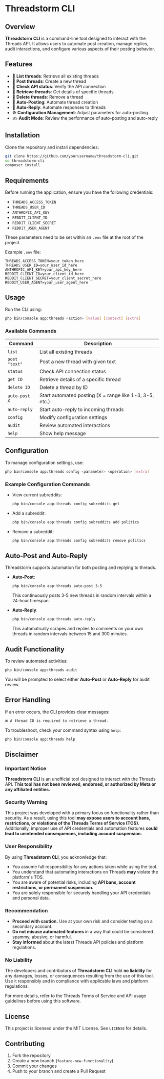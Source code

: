 # Threadstorm CLI

## Overview

**Threadstorm CLI** is a command-line tool designed to interact with the Threads API. It allows users to automate post creation, manage replies, audit interactions, and configure various aspects of their posting behavior.

## Features

- 📜 **List threads**: Retrieve all existing threads
- 📡 **Post threads**: Create a new thread
- 🔌 **Check API status**: Verify the API connection
- 🔎 **Retrieve threads**: Get details of specific threads
- 🛑 **Delete threads**: Remove a thread
- 🤖 **Auto-Posting**: Automate thread creation
- 🤖 **Auto-Reply**: Automate responses to threads
- ⚙️ **Configuration Management**: Adjust parameters for auto-posting
- ✍️ **Audit Mode**: Review the performance of auto-posting and auto-reply

## Installation

Clone the repository and install dependencies:

```sh
git clone https://github.com/yourusername/threadstorm-cli.git
cd threadstorm-cli
composer install
```

## Requirements

Before running the application, ensure you have the following credentials:

- `THREADS_ACCESS_TOKEN`
- `THREADS_USER_ID`
- `ANTHROPIC_API_KEY`
- `REDDIT_CLIENT_ID`
- `REDDIT_CLIENT_SECRET`
- `REDDIT_USER_AGENT`

These parameters need to be set within an `.env` file at the root of the project.

Example `.env` file:

```
THREADS_ACCESS_TOKEN=your_token_here
THREADS_USER_ID=your_user_id_here
ANTHROPIC_API_KEY=your_api_key_here
REDDIT_CLIENT_ID=your_client_id_here
REDDIT_CLIENT_SECRET=your_client_secret_here
REDDIT_USER_AGENT=your_user_agent_here
```

## Usage

Run the CLI using:

```sh
php bin/console app:threads <action> [value] [context] [extra]
```

### Available Commands

| Command       | Description                                             |
|---------------|---------------------------------------------------------|
| `list`        | List all existing threads                               |
| `post "text"` | Post a new thread with given text                       |
| `status`      | Check API connection status                             |
| `get ID`      | Retrieve details of a specific thread                   |
| `delete ID`   | Delete a thread by ID                                   |
| `auto-post X` | Start automated posting (X = range like 1-3, 3-5, etc.) |
| `auto-reply`  | Start auto-reply to incoming threads                    |
| `config`      | Modify configuration settings                           |
| `audit`       | Review automated interactions                           |
| `help`        | Show help message                                       |

## Configuration

To manage configuration settings, use:

```sh
php bin/console app:threads config <parameter> <operation> [extra]
```

### Example Configuration Commands

- View current subreddits:
  ```sh
  php bin/console app:threads config subreddits get
  ```
- Add a subreddit:
  ```sh
  php bin/console app:threads config subreddits add politics
  ```
- Remove a subreddit:
  ```sh
  php bin/console app:threads config subreddits remove politics
  ```

## Auto-Post and Auto-Reply

Threadstorm supports automation for both posting and replying to threads.

- **Auto-Post**:
  ```sh
  php bin/console app:threads auto-post 3-5
  ```
  This continuously posts 3-5 new threads in random intervals within a 24-hour timespan.

- **Auto-Reply**:
  ```sh
  php bin/console app:threads auto-reply
  ```
  This automatically scrapes and replies to comments on your own threads in random intervals between 15 and 300 minutes.

## Audit Functionality

To review automated activities:

```sh
php bin/console app:threads audit
```

You will be prompted to select either **Auto-Post** or **Auto-Reply** for audit review.

## Error Handling

If an error occurs, the CLI provides clear messages:

```sh
❌ A thread ID is required to retrieve a thread.
```

To troubleshoot, check your command syntax using `help`:

```sh
php bin/console app:threads help
```


## Disclaimer

### Important Notice

**Threadstorm CLI** is an unofficial tool designed to interact with the Threads API. **This tool has not been reviewed, endorsed, or authorized by Meta or any affiliated entities.**

### Security Warning

This project was developed with a primary focus on functionality rather than security. As a result, using this tool **may expose users to account bans, restrictions, or violations of the Threads Terms of Service (TOS).** Additionally, improper use of API credentials and automation features **could lead to unintended consequences, including account suspension.**

### User Responsibility

By using **Threadstorm CLI**, you acknowledge that:

- You assume full responsibility for any actions taken while using the tool.
- You understand that automating interactions on Threads **may** violate the platform's TOS.
- You are aware of potential risks, including **API bans, account restrictions, or permanent suspension.**
- You are solely responsible for securely handling your API credentials and personal data.

### Recommendation

- **Proceed with caution.** Use at your own risk and consider testing on a secondary account.
- **Do not misuse automated features** in a way that could be considered spammy, abusive, or harmful.
- **Stay informed** about the latest Threads API policies and platform regulations.

### No Liability

The developers and contributors of **Threadstorm CLI** hold **no liability** for any damages, losses, or consequences resulting from the use of this tool. Use it responsibly and in compliance with applicable laws and platform regulations.

For more details, refer to the Threads Terms of Service and API usage guidelines before using this software.

## License

This project is licensed under the MIT License. See `LICENSE` for details.


## Contributing

1. Fork the repository
2. Create a new branch (`feature-new-functionality`)
3. Commit your changes
4. Push to your branch and create a Pull Request

